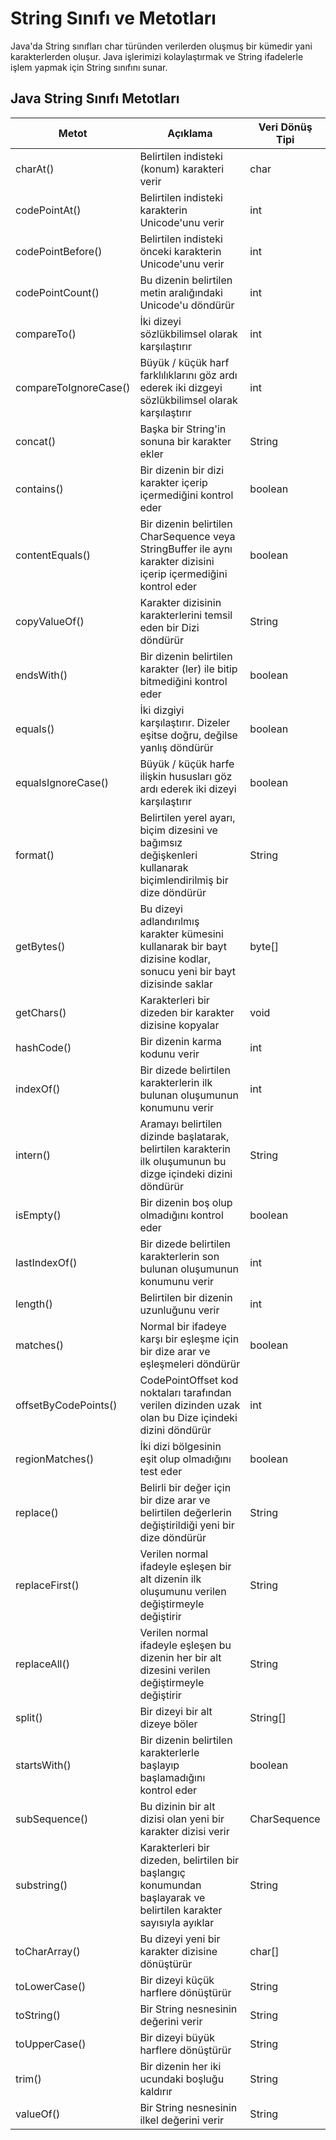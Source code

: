 # String Sınıfı ve Metotları

Java'da String sınıfları char türünden verilerden oluşmuş bir kümedir yani karakterlerden oluşur. Java işlerimizi kolaylaştırmak ve String ifadelerle işlem yapmak için String sınıfını sunar.

## Java String Sınıfı Metotları

| Metot                 | Açıklama                                                     | Veri Dönüş Tipi |
| --------------------- | ------------------------------------------------------------ | --------------- |
| charAt()              | Belirtilen indisteki (konum) karakteri verir                 | char            |
| codePointAt()         | Belirtilen indisteki karakterin Unicode'unu verir            | int             |
| codePointBefore()     | Belirtilen indisteki önceki karakterin Unicode'unu verir     | int             |
| codePointCount()      | Bu dizenin belirtilen metin aralığındaki Unicode'u döndürür  | int             |
| compareTo()           | İki dizeyi sözlükbilimsel olarak karşılaştırır               | int             |
| compareToIgnoreCase() | Büyük / küçük harf farklılıklarını göz ardı ederek iki dizgeyi sözlükbilimsel olarak karşılaştırır | int             |
| concat()              | Başka bir String'in sonuna bir karakter ekler                | String          |
| contains()            | Bir dizenin bir dizi karakter içerip içermediğini kontrol eder | boolean         |
| contentEquals()       | Bir dizenin belirtilen CharSequence veya StringBuffer ile aynı karakter dizisini içerip içermediğini kontrol eder | boolean         |
| copyValueOf()         | Karakter dizisinin karakterlerini temsil eden bir Dizi döndürür | String          |
| endsWith()            | Bir dizenin belirtilen karakter (ler) ile bitip bitmediğini kontrol eder | boolean         |
| equals()              | İki dizgiyi karşılaştırır. Dizeler eşitse doğru, değilse yanlış döndürür | boolean         |
| equalsIgnoreCase()    | Büyük / küçük harfe ilişkin hususları göz ardı ederek iki dizeyi karşılaştırır | boolean         |
| format()              | Belirtilen yerel ayarı, biçim dizesini ve bağımsız değişkenleri kullanarak biçimlendirilmiş bir dize döndürür | String          |
| getBytes()            | Bu dizeyi adlandırılmış karakter kümesini kullanarak bir bayt dizisine kodlar, sonucu yeni bir bayt dizisinde saklar | byte[]          |
| getChars()            | Karakterleri bir dizeden bir karakter dizisine kopyalar      | void            |
| hashCode()            | Bir dizenin karma kodunu verir                               | int             |
| indexOf()             | Bir dizede belirtilen karakterlerin ilk bulunan oluşumunun konumunu verir | int             |
| intern()              | Aramayı belirtilen dizinde başlatarak, belirtilen karakterin ilk oluşumunun bu dizge içindeki dizini döndürür | String          |
| isEmpty()             | Bir dizenin boş olup olmadığını kontrol eder                 | boolean         |
| lastIndexOf()         | Bir dizede belirtilen karakterlerin son bulunan oluşumunun konumunu verir | int             |
| length()              | Belirtilen bir dizenin uzunluğunu verir                      | int             |
| matches()             | Normal bir ifadeye karşı bir eşleşme için bir dize arar ve eşleşmeleri döndürür | boolean         |
| offsetByCodePoints()  | CodePointOffset kod noktaları tarafından verilen dizinden uzak olan bu Dize içindeki dizini döndürür | int             |
| regionMatches()       | İki dizi bölgesinin eşit olup olmadığını test eder           | boolean         |
| replace()             | Belirli bir değer için bir dize arar ve belirtilen değerlerin değiştirildiği yeni bir dize döndürür | String          |
| replaceFirst()        | Verilen normal ifadeyle eşleşen bir alt dizenin ilk oluşumunu verilen değiştirmeyle değiştirir | String          |
| replaceAll()          | Verilen normal ifadeyle eşleşen bu dizenin her bir alt dizesini verilen değiştirmeyle değiştirir | String          |
| split()               | Bir dizeyi bir alt dizeye böler                              | String[]        |
| startsWith()          | Bir dizenin belirtilen karakterlerle başlayıp başlamadığını kontrol eder | boolean         |
| subSequence()         | Bu dizinin bir alt dizisi olan yeni bir karakter dizisi verir | CharSequence    |
| substring()           | Karakterleri bir dizeden, belirtilen bir başlangıç konumundan başlayarak ve belirtilen karakter sayısıyla ayıklar | String          |
| toCharArray()         | Bu dizeyi yeni bir karakter dizisine dönüştürür              | char[]          |
| toLowerCase()         | Bir dizeyi küçük harflere dönüştürür                         | String          |
| toString()            | Bir String nesnesinin değerini verir                         | String          |
| toUpperCase()         | Bir dizeyi büyük harflere dönüştürür                         | String          |
| trim()                | Bir dizenin her iki ucundaki boşluğu kaldırır                | String          |
| valueOf()             | Bir String nesnesinin ilkel değerini verir                   | String          |